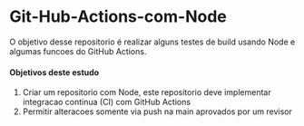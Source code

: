 # Git-Hub-Actions-com-Node
O objetivo desse repositorio é realizar alguns testes de build usando Node e algumas funcoes do GitHub Actions.

<h4>Objetivos deste estudo</h4>
<ol>
  <li>Criar um repositorio com Node, este repositorio deve implementar integracao continua (CI) com GitHub Actions</li>
  <li>Permitir alteracoes somente via push na main aprovados por um revisor</li>
</ol>



